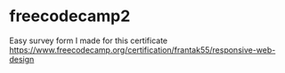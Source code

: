 # freecodecamp2
Easy survey form I made for this certificate https://www.freecodecamp.org/certification/frantak55/responsive-web-design
